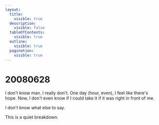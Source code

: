 ```yaml
---
layout:
  title:
    visible: true
  description:
    visible: false
  tableOfContents:
    visible: true
  outline:
    visible: true
  pagination:
    visible: true
---
```


# 20080628

I don't know man. I really don't. One day (hour, even), I feel like there's hope. Now, I don't even know if I could take it if it was right in front of me.

I don't know what else to say.

This is a quiet breakdown.
